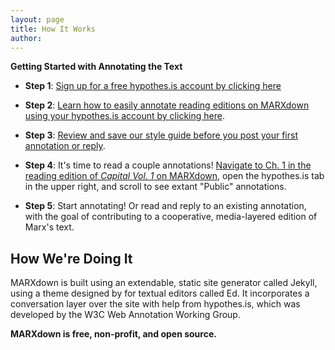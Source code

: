 ```yaml
---
layout: page
title: How It Works
author:
---
```



**Getting Started with Annotating the Text** 

* **Step 1**: [Sign up for a free hypothes.is account by clicking here](https://web.hypothes.is/start/)

* **Step 2**: [Learn how to easily annotate reading editions on MARXdown using your hypothes.is account by clicking here](https://web.hypothes.is/quick-start-guide-for-students/).

* **Step 3**: [Review and save our style guide before you post your first annotation or reply](https://docs.google.com/document/d/14hfh7E9KhtJHpYjst5-CMwGYY_kEFJtXUpmQSema5Zs/edit?usp=sharing).

* **Step 4**: It's time to read a couple annotations! [Navigate to Ch. 1 in the reading edition of *Capital Vol. 1* on MARXdown](https://marxdown.github.io/texts/ch01/), open the hypothes.is tab in the upper right, and scroll to see extant "Public" annotations.

* **Step 5**: Start annotating! Or read and reply to an existing annotation, with the goal of contributing to a cooperative, media-layered edition of Marx's text.


##  How We're Doing It

MARXdown is built using an extendable, static site generator called Jekyll, using a theme designed by for textual editors called Ed. It incorporates a conversation layer over the site with help from hypothes.is, which was developed by the W3C Web Annotation Working Group.

**MARXdown is free, non-profit, and open source.**
